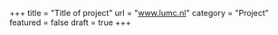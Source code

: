 +++
title = "Title of project"
url = "www.lumc.nl"
category = "Project"
featured = false
draft = true
+++

